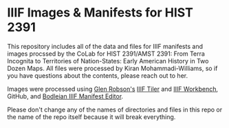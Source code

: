 # IIIF Images & Manifests for HIST 2391
This repository includes all of the data and files for IIIF manifests and images procssed by the CoLab for HIST 2391/AMST 2391: From Terra Incognita to Territories of Nation-States: Early American History in Two Dozen Maps. All files were processed by Kiran Mohammadi-Williams, so if you have questions about the contents, please reach out to her.

Images were processed using [Glen Robson's](https://github.com/glenrobson) [IIIF Tiler](https://github.com/glenrobson/iiif-tiler) and [IIIF Workbench](https://workbench.gdmrdigital.com/login.xhtml), GitHub, and [Bodleian IIIF Manifest Editor](https://digital.bodleian.ox.ac.uk/manifest-editor/#/?_k=fsgx3h).

Please don't change any of the names of directories and files in this repo or the name of the repo itself because it will break everything.
